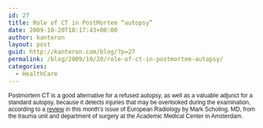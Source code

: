 ```yaml
---
id: 27
title: Role of CT in PostMortem “autopsy”
date: 2009-10-20T18:17:43+00:00
author: kanteron
layout: post
guid: http://kanteron.com/blog/?p=27
permalink: /blog/2009/10/20/role-of-ct-in-postmortem-autopsy/
categories:
  - HealthCare
---
```

<p style="font: normal normal normal 12px/normal Helvetica;margin: 0px">
  Postmortem CT is a good alternative for a refused autopsy, as well as a valuable adjunct for a standard autopsy, because it detects injuries that may be overlooked during the examination, according to a <a href="http://www.european-radiology.org/cms/website.php?id=/de/index/latest_issues.htm&act=detail&issue_id=642&backact=volume&backss=0&search[language]=EN" title="http://www.european-radiology.org/cms/website.php?id=/de/index/latest_issues.htm&act=detail&issue_id=642&backact=volume&backss=0&search[language]=EN" target="_blank">review</a> in this month’s issue of European Radiology by Mark Scholing, MD, from the trauma unit and department of surgery at the Academic Medical Center in Amsterdam.
</p>